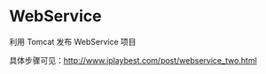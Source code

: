 WebService
==========

利用 Tomcat 发布 WebService 项目

具体步骤可见：http://www.iplaybest.com/post/webservice_two.html
